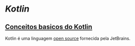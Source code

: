 # *Kotlin*

## [Conceitos basicos do Kotlin](https://blog.teamtreehouse.com/absolute-beginners-guide-kotlin)
Kotlin é uma linguagem [open source](https://github.com/JetBrains/kotlin) fornecida pela JetBrains. 

